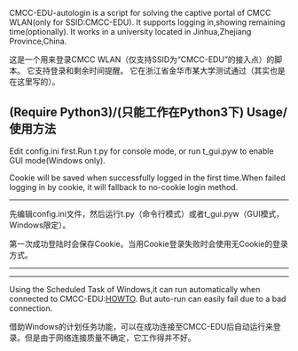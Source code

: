 CMCC-EDU-autologin is a script for solving the captive portal of CMCC WLAN(only for SSID:CMCC-EDU).
It supports logging in,showing remaining time(optionally).
It works in a university located in Jinhua,Zhejiang Province,China.

这是一个用来登录CMCC WLAN（仅支持SSID为“CMCC-EDU”的接入点）的脚本。
它支持登录和剩余时间提醒。
它在浙江省金华市某大学测试通过（其实也是在这里写的）。

**(Require Python3)/(只能工作在Python3下)**
Usage/使用方法
----
Edit config.ini first.Run t.py for console mode,
or run t_gui.pyw to enable GUI mode(Windows only).

Cookie will be saved when successfully logged in the first time.When failed logging in by cookie,
it will fallback to no-cookie login method.

----
先编辑config.ini文件，然后运行t.py（命令行模式）或者t_gui.pyw（GUI模式，Windows限定）。

第一次成功登陆时会保存Cookie。当用Cookie登录失败时会使用无Cookie的登录方式。

----
----
Using the Scheduled Task of Windows,it can run automatically when connected to CMCC-EDU:[HOWTO](http://superuser.com/questions/262799/how-to-launch-a-command-on-network-connection-disconnection).
But auto-run can easily fail due to a bad connection.

借助Windows的计划任务功能，可以在成功连接至CMCC-EDU后自动运行来登录。但是由于网络连接质量不确定，它工作得并不好。